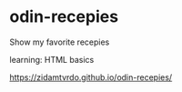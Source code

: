 # odin-recepies


Show my favorite recepies

learning: 
    HTML basics

https://zidamtvrdo.github.io/odin-recepies/